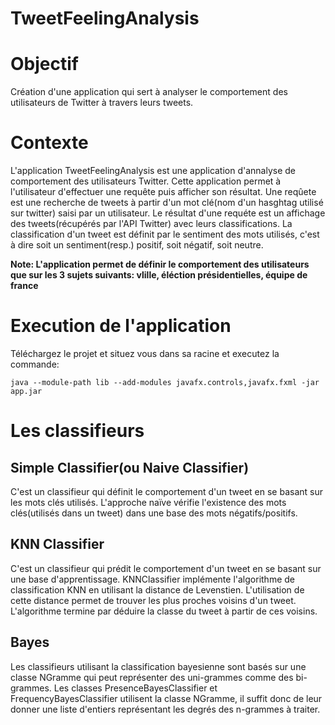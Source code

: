 # TweetFeelingAnalysis

# Objectif
Création d'une application qui sert à analyser le comportement des utilisateurs de Twitter à travers leurs tweets.

# Contexte 
L'application TweetFeelingAnalysis est une application d'annalyse de comportement des utilisateurs Twitter. Cette application permet à l'utilisateur d'effectuer une requête puis afficher son résultat. Une reqûete est une recherche de tweets à partir d'un mot clé(nom d'un hasghtag utilisé sur twitter) saisi par un utilisateur. Le résultat d'une requéte est un affichage des tweets(récupérés par l'API Twitter) avec leurs classifications. La classification d'un tweet est définit par le sentiment des mots utilisés, c'est à dire soit un sentiment(resp.) positif, soit négatif, soit neutre.

**Note: L'application permet de définir le comportement des utilisateurs que sur les 3 sujets suivants: vlille, éléction présidentielles, équipe de france**

# Execution de l'application
Téléchargez le projet et situez vous dans sa racine et executez la commande:
```
java --module-path lib --add-modules javafx.controls,javafx.fxml -jar app.jar
``` 

# Les classifieurs
## Simple Classifier(ou Naive Classifier)
C'est un classifieur qui définit le comportement d'un tweet en se basant sur les mots clés utilisés. L'approche naïve vérifie l'existence des mots clés(utilisés dans un tweet) dans une base des mots négatifs/positifs.
## KNN Classifier
C'est un classifieur qui prédit le comportement d'un tweet en se basant sur une base d'apprentissage. KNNClassifier implémente l'algorithme de classification KNN en utilisant la distance de Levenstien. L'utilisation de cette distance permet de trouver les plus proches voisins d'un tweet. L'algorithme termine par déduire la classe du tweet à partir de ces voisins.
## Bayes
Les classifieurs utilisant la classification bayesienne sont basés sur une classe
NGramme qui peut représenter des uni-grammes comme des bi-grammes. Les classes
PresenceBayesClassifier et FrequencyBayesClassifier utilisent la classe NGramme, il
suffit donc de leur donner une liste d'entiers représentant les degrés des n-grammes à
traiter.
